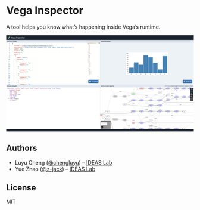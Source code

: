 # Vega Inspector

A tool helps you know what’s happening inside Vega’s runtime.

![Screenshot](https://github.com/chengluyu/vega-inspector-static/raw/master/screenshot.png)

## Authors

* Luyu Cheng ([@chengluyu](https://github.com/chengluyu)) – [IDEAS Lab](ideaslab.wang/)
* Yue Zhao ([@z-jack](https://github.com/z-jack)) – [IDEAS Lab](ideaslab.wang/)

## License

MIT
